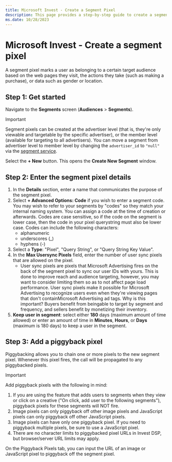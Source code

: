 ```yaml
---
title: Microsoft Invest - Create a Segment Pixel
description: This page provides a step-by-step guide to create a segment pixel which is used to group an audience based on different criterias.  
ms.date: 10/28/2023
---
```


# Microsoft Invest - Create a segment pixel

A segment pixel marks a user as belonging to a certain target audience based on the web pages they visit, the actions they take (such as making a purchase), or data such as gender or location.

## Step 1: Get started

Navigate to the **Segments** screen (**Audiences** \> **Segments**).

> [!IMPORTANT]
> Segment pixels can be created at the advertiser level (that is, they're only viewable and targetable by the specific advertiser), or the member level (available for targeting to all advertisers). You can move a segment from advertiser level to member level by changing the `advertiser_id` to `"null"` via the [segment service](../digital-platform-api/segment-service.md).

Select the **+ New** button. This opens the **Create New Segment** window.

## Step 2: Enter the segment pixel details

1. In the **Details** section, enter a name that communicates the purpose of the segment pixel.
1. Select **+ Advanced Options: Code** if you wish to enter a segment code. You may wish to refer to your segments by "codes" so they match your internal naming system. You can assign a code at the time of creation or afterwards. Codes are case sensitive, so if the code on the segment is lower case, then the code in your pixel querystring must also be lower case. Codes can include the following characters:  
    - alphanumeric
    - underscores (\_)
    - hyphens (-)
1. Select a **Type**: "Pixel", "Query String", or "Query String Key Value".
1. In the **Max Usersync Pixels** field, enter the number of user sync pixels that are allowed on the pixel.
    - User sync pixels are pixels that Microsoft Advertising fires on the back of the segment pixel to sync our user IDs with yours. This is done to improve reach and audience targeting, however, you may want to consider limiting them so as to not affect page load performance. User sync pixels make it possible for Microsoft Advertising to recognize users even when they're viewing pages that don't containMicrosoft Advertising ad tags. Why is this important? Buyers benefit from beingable to target by segment and frequency, and sellers benefit by monetizing their inventory.
1. **Keep user in segment**: select either **180** days (maximum amount of time allowed) or enter an amount of time in **Minutes**, **Hours**, or **Days** (maximum is 180 days) to keep a user in the segment.

## Step 3: Add a piggyback pixel

Piggybacking allows you to chain one or more pixels to the new segment pixel. Whenever this pixel fires, the call will be propagated to any piggybacked pixels.

> [!IMPORTANT]
> Add piggyback pixels with the following in mind:
>
> 1. If you are using the feature that adds users to segments when they view or click on a creative ("On click, add user to the following segments"), piggyback pixels for these segments will NOT fire.
> 1. Image pixels can only piggyback off other image pixels and JavaScript pixels can only piggyback off other JavaScript pixels.
> 1. Image pixels can have only one piggyback pixel. If you need to piggyback multiple pixels, be sure to use a JavaScript pixel.
> 1. There are no character limits to piggybacked pixel URLs in Invest DSP, but browser/server URL limits may apply.

On the Piggyback Pixels tab, you can input the URL of an image or JavaScript pixel to piggyback off the segment pixel.
